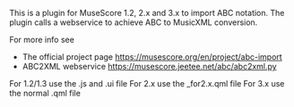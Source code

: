 This is a plugin for MuseScore 1.2, 2.x and 3.x to import ABC notation. The plugin calls a
webservice to achieve ABC to MusicXML conversion.

For more info see 

   - The official project page https://musescore.org/en/project/abc-import
   - ABC2XML webservice https://musescore.jeetee.net/abc/abc2xml.py

For 1.2/1.3 use the .js and .ui file
For 2.x use the _for2.x.qml file
For 3.x use the normal .qml file